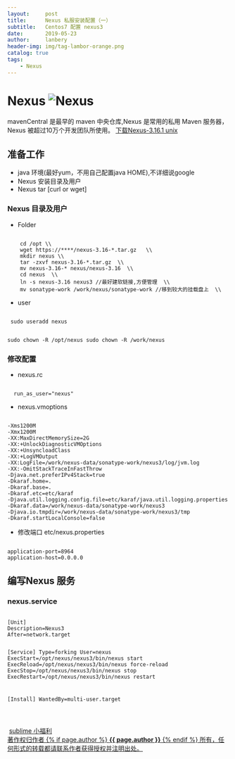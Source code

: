 ```yaml
---
layout:     post
title:      Nexus 私服安装配置（一）
subtitle:   Centos7 配置 nexus3
date:       2019-05-23
author:     lanbery
header-img: img/tag-lambor-orange.png
catalog: true
tags:
    - Nexus	
---
```


# Nexus ![Nexus](https://www.sonatype.com/hs-fs/hubfs/SON_logo_main@2x%20copy%20trimmed.png?width=165&name=SON_logo_main@2x%20copy%20trimmed.png)
<p class="section-indent">
mavenCentral 是最早的 maven 中央仓库,Nexus 是常用的私用 Maven 服务器， Nexus 被超过10万个开发团队所使用。
	<a href="https://sonatype-download.global.ssl.fastly.net/repository/repositoryManager/3/nexus-3.16.1-02-unix.tar.gz" >
	下载Nexus-3.16.1 unix
	</a>
</p>




## 准备工作
  - java 环境(最好yum，不用自己配置java HOME),不详细说google
  - Nexus 安装目录及用户
  - Nexus tar [curl or wget]
### Nexus 目录及用户
  - Folder

<code command>
	cd /opt \\
	wget https://****/nexus-3.16-*.tar.gz	\\
	mkdir nexus \\
	tar -zxvf nexus-3.16-*.tar.gz  \\
	mv nexus-3.16-* nexus/nexus-3.16  \\
	cd nexus  \\
	ln -s nexus-3.16 nexus3 //最好建软链接,方便管理  \\
	mv sonatype-work /work/nexus/sonatype-work //移到较大的挂载盘上  \\
</code>  

  - user

 <code command>
 sudo useradd nexus

 sudo chown -R /opt/nexus
 sudo chown -R /work/nexus
 </code> 

### 修改配置 
  - nexus.rc

<code>
  run_as_user="nexus"	
</code>  

  - nexus.vmoptions

<code>
-Xms1200M
-Xmx1200M
-XX:MaxDirectMemorySize=2G
-XX:+UnlockDiagnosticVMOptions
-XX:+UnsyncloadClass
-XX:+LogVMOutput
-XX:LogFile=/work/nexus-data/sonatype-work/nexus3/log/jvm.log
-XX:-OmitStackTraceInFastThrow
-Djava.net.preferIPv4Stack=true
-Dkaraf.home=.
-Dkaraf.base=.
-Dkaraf.etc=etc/karaf
-Djava.util.logging.config.file=etc/karaf/java.util.logging.properties
-Dkaraf.data=/work/nexus-data/sonatype-work/nexus3
-Djava.io.tmpdir=/work/nexus-data/sonatype-work/nexus3/tmp
-Dkaraf.startLocalConsole=false	
</code> 

  - 修改端口 etc/nexus.properties

<code>
application-port=8964
application-host=0.0.0.0
</code>  

## 编写Nexus 服务
### nexus.service

<code>
[Unit]
Description=Nexus3
After=network.target

[Service]
Type=forking
User=nexus
ExecStart=/opt/nexus/nexus3/bin/nexus start
ExecReload=/opt/nexus/nexus3/bin/nexus force-reload
ExecStop=/opt/nexus/nexus3/bin/nexus stop
ExecRestart=/opt/nexus/nexus3/bin/nexus restart

[Install]
WantedBy=multi-user.target

</code>

<html>
<p class="section-indent">
</p>
<img src="">
<p class="section-indent">
</p>
<img src="">
<a href="https://blog.csdn.net/qq_26975307/article/details/89173409">sublime 小福利</a>
<div class="col-lg-8 col-lg-offset-3 col-md-10 col-md-offset-1">
	<div class="pull-right">
		<a href="https://lanbery.github.io/about" target="self" class="copyright-link">
			著作权归作者
			{% if page.author %}
<strong>{{ page.author }}</strong>
			{% endif %}
			所有，任何形式的转载都请联系作者获得授权并注明出处。
		</a>
	</div>
</div>
</html>